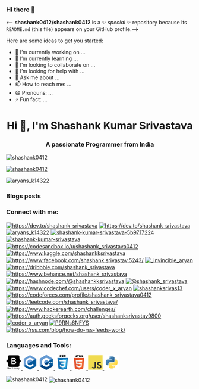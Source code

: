 ### Hi there 👋

<--
**shashank0412/shashank0412** is a ✨ _special_ ✨ repository because its `README.md` (this file) appears on your GitHub profile.-->

Here are some ideas to get you started:

- 🔭 I’m currently working on ...
- 🌱 I’m currently learning ...
- 👯 I’m looking to collaborate on ...
- 🤔 I’m looking for help with ...
- 💬 Ask me about ...
- 📫 How to reach me: ...
- 😄 Pronouns: ...
- ⚡ Fun fact: ...







<h1 align="center">Hi 👋, I'm Shashank Kumar Srivastava</h1>
<h3 align="center">A passionate Programmer from India</h3>

<p align="left"> <img src="https://komarev.com/ghpvc/?username=shashank0412&label=Profile%20views&color=0e75b6&style=flat" alt="shashank0412" /> </p>

<p align="left"> <a href="https://github.com/ryo-ma/github-profile-trophy"><img src="https://github-profile-trophy.vercel.app/?username=shashank0412" alt="shashank0412" /></a> </p>

<p align="left"> <a href="https://twitter.com/aryans_k14322" target="blank"><img src="https://img.shields.io/twitter/follow/aryans_k14322?logo=twitter&style=for-the-badge" alt="aryans_k14322" /></a> </p>

### Blogs posts
<!-- BLOG-POST-LIST:START -->
<!-- BLOG-POST-LIST:END -->

<h3 align="left">Connect with me:</h3>
<p align="left">
<a href="https://codepen.io/https://dev.to/shashank_srivastava" target="blank"><img align="center" src="https://raw.githubusercontent.com/rahuldkjain/github-profile-readme-generator/master/src/images/icons/Social/codepen.svg" alt="https://dev.to/shashank_srivastava" height="30" width="40" /></a>
<a href="https://dev.to/https://dev.to/shashank_srivastava" target="blank"><img align="center" src="https://raw.githubusercontent.com/rahuldkjain/github-profile-readme-generator/master/src/images/icons/Social/devto.svg" alt="https://dev.to/shashank_srivastava" height="30" width="40" /></a>
<a href="https://twitter.com/aryans_k14322" target="blank"><img align="center" src="https://raw.githubusercontent.com/rahuldkjain/github-profile-readme-generator/master/src/images/icons/Social/twitter.svg" alt="aryans_k14322" height="30" width="40" /></a>
<a href="https://linkedin.com/in/shashank-kumar-srivastava-5b9717224" target="blank"><img align="center" src="https://raw.githubusercontent.com/rahuldkjain/github-profile-readme-generator/master/src/images/icons/Social/linked-in-alt.svg" alt="shashank-kumar-srivastava-5b9717224" height="30" width="40" /></a>
<a href="https://stackoverflow.com/users/shashank-kumar-srivastava" target="blank"><img align="center" src="https://raw.githubusercontent.com/rahuldkjain/github-profile-readme-generator/master/src/images/icons/Social/stack-overflow.svg" alt="shashank-kumar-srivastava" height="30" width="40" /></a>
<a href="https://codesandbox.com/https://codesandbox.io/u/shashank_srivastava0412" target="blank"><img align="center" src="https://raw.githubusercontent.com/rahuldkjain/github-profile-readme-generator/master/src/images/icons/Social/codesandbox.svg" alt="https://codesandbox.io/u/shashank_srivastava0412" height="30" width="40" /></a>
<a href="https://kaggle.com/https://www.kaggle.com/shashankksrivastava" target="blank"><img align="center" src="https://raw.githubusercontent.com/rahuldkjain/github-profile-readme-generator/master/src/images/icons/Social/kaggle.svg" alt="https://www.kaggle.com/shashankksrivastava" height="30" width="40" /></a>
<a href="https://fb.com/https://www.facebook.com/shashank.srivastav.5243/" target="blank"><img align="center" src="https://raw.githubusercontent.com/rahuldkjain/github-profile-readme-generator/master/src/images/icons/Social/facebook.svg" alt="https://www.facebook.com/shashank.srivastav.5243/" height="30" width="40" /></a>
<a href="https://instagram.com/_invincible_aryan" target="blank"><img align="center" src="https://raw.githubusercontent.com/rahuldkjain/github-profile-readme-generator/master/src/images/icons/Social/instagram.svg" alt="_invincible_aryan" height="30" width="40" /></a>
<a href="https://dribbble.com/https://dribbble.com/shashank_srivastava" target="blank"><img align="center" src="https://raw.githubusercontent.com/rahuldkjain/github-profile-readme-generator/master/src/images/icons/Social/dribbble.svg" alt="https://dribbble.com/shashank_srivastava" height="30" width="40" /></a>
<a href="https://www.behance.net/https://www.behance.net/shashank_srivastava" target="blank"><img align="center" src="https://raw.githubusercontent.com/rahuldkjain/github-profile-readme-generator/master/src/images/icons/Social/behance.svg" alt="https://www.behance.net/shashank_srivastava" height="30" width="40" /></a>
<a href="https://hashnode.com/https://hashnode.com/@shashankksrivastava" target="blank"><img align="center" src="https://raw.githubusercontent.com/rahuldkjain/github-profile-readme-generator/master/src/images/icons/Social/hashnode.svg" alt="https://hashnode.com/@shashankksrivastava" height="30" width="40" /></a>
<a href="https://medium.com/@shashank_srivastava" target="blank"><img align="center" src="https://raw.githubusercontent.com/rahuldkjain/github-profile-readme-generator/master/src/images/icons/Social/medium.svg" alt="@shashank_srivastava" height="30" width="40" /></a>
<a href="https://www.codechef.com/users/https://www.codechef.com/users/coder_x_aryan" target="blank"><img align="center" src="https://cdn.jsdelivr.net/npm/simple-icons@3.1.0/icons/codechef.svg" alt="https://www.codechef.com/users/coder_x_aryan" height="30" width="40" /></a>
<a href="https://www.hackerrank.com/shashanksrivas13" target="blank"><img align="center" src="https://raw.githubusercontent.com/rahuldkjain/github-profile-readme-generator/master/src/images/icons/Social/hackerrank.svg" alt="shashanksrivas13" height="30" width="40" /></a>
<a href="https://codeforces.com/profile/https://codeforces.com/profile/shashank_srivastava0412" target="blank"><img align="center" src="https://raw.githubusercontent.com/rahuldkjain/github-profile-readme-generator/master/src/images/icons/Social/codeforces.svg" alt="https://codeforces.com/profile/shashank_srivastava0412" height="30" width="40" /></a>
<a href="https://www.leetcode.com/https://leetcode.com/shashank_srivastava/" target="blank"><img align="center" src="https://raw.githubusercontent.com/rahuldkjain/github-profile-readme-generator/master/src/images/icons/Social/leet-code.svg" alt="https://leetcode.com/shashank_srivastava/" height="30" width="40" /></a>
<a href="https://www.hackerearth.com/https://www.hackerearth.com/challenges/" target="blank"><img align="center" src="https://raw.githubusercontent.com/rahuldkjain/github-profile-readme-generator/master/src/images/icons/Social/hackerearth.svg" alt="https://www.hackerearth.com/challenges/" height="30" width="40" /></a>
<a href="https://auth.geeksforgeeks.org/user/https://auth.geeksforgeeks.org/user/shashanksrivastav9800" target="blank"><img align="center" src="https://raw.githubusercontent.com/rahuldkjain/github-profile-readme-generator/master/src/images/icons/Social/geeks-for-geeks.svg" alt="https://auth.geeksforgeeks.org/user/shashanksrivastav9800" height="30" width="40" /></a>
<a href="https://www.topcoder.com/members/coder_x_aryan" target="blank"><img align="center" src="https://raw.githubusercontent.com/rahuldkjain/github-profile-readme-generator/master/src/images/icons/Social/topcoder.svg" alt="coder_x_aryan" height="30" width="40" /></a>
<a href="https://discord.gg/P9RNs6NFYS" target="blank"><img align="center" src="https://raw.githubusercontent.com/rahuldkjain/github-profile-readme-generator/master/src/images/icons/Social/discord.svg" alt="P9RNs6NFYS" height="30" width="40" /></a>
<a href="/https://rss.com/blog/how-do-rss-feeds-work/" target="blank"><img align="center" src="https://raw.githubusercontent.com/rahuldkjain/github-profile-readme-generator/master/src/images/icons/Social/rss.svg" alt="https://rss.com/blog/how-do-rss-feeds-work/" height="30" width="40" /></a>
</p>

<h3 align="left">Languages and Tools:</h3>
<p align="left"> <a href="https://getbootstrap.com" target="_blank" rel="noreferrer"> <img src="https://raw.githubusercontent.com/devicons/devicon/master/icons/bootstrap/bootstrap-plain-wordmark.svg" alt="bootstrap" width="40" height="40"/> </a> <a href="https://www.cprogramming.com/" target="_blank" rel="noreferrer"> <img src="https://raw.githubusercontent.com/devicons/devicon/master/icons/c/c-original.svg" alt="c" width="40" height="40"/> </a> <a href="https://www.w3schools.com/cpp/" target="_blank" rel="noreferrer"> <img src="https://raw.githubusercontent.com/devicons/devicon/master/icons/cplusplus/cplusplus-original.svg" alt="cplusplus" width="40" height="40"/> </a> <a href="https://www.w3schools.com/css/" target="_blank" rel="noreferrer"> <img src="https://raw.githubusercontent.com/devicons/devicon/master/icons/css3/css3-original-wordmark.svg" alt="css3" width="40" height="40"/> </a> <a href="https://www.w3.org/html/" target="_blank" rel="noreferrer"> <img src="https://raw.githubusercontent.com/devicons/devicon/master/icons/html5/html5-original-wordmark.svg" alt="html5" width="40" height="40"/> </a> <a href="https://developer.mozilla.org/en-US/docs/Web/JavaScript" target="_blank" rel="noreferrer"> <img src="https://raw.githubusercontent.com/devicons/devicon/master/icons/javascript/javascript-original.svg" alt="javascript" width="40" height="40"/> </a> <a href="https://www.python.org" target="_blank" rel="noreferrer"> <img src="https://raw.githubusercontent.com/devicons/devicon/master/icons/python/python-original.svg" alt="python" width="40" height="40"/> </a> </p>

<p><img align="left" src="https://github-readme-stats.vercel.app/api/top-langs?username=shashank0412&show_icons=true&locale=en&layout=compact" alt="shashank0412" /></p>

<p>&nbsp;<img align="center" src="https://github-readme-stats.vercel.app/api?username=shashank0412&show_icons=true&locale=en" alt="shashank0412" /></p>

